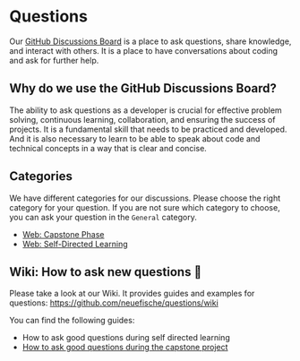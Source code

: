 # Questions

Our [GitHub Discussions Board](https://github.com/orgs/neuefische/discussions) is a place to ask questions, share knowledge, and interact with others. It is a place to have conversations about coding and ask for further help.

## Why do we use the GitHub Discussions Board?

The ability to ask questions as a developer is crucial for effective problem solving, continuous learning, collaboration, and ensuring the success of projects. It is a fundamental skill that needs to be practiced and developed. And it is also necessary to learn to be able to speak about code and technical concepts in a way that is clear and concise.

## Categories

We have different categories for our discussions. Please choose the right category for your question. If you are not sure which category to choose, you can ask your question in the `General` category.

- [Web: Capstone Phase](https://github.com/orgs/neuefische/discussions/categories/web)
- [Web: Self-Directed Learning](https://github.com/orgs/neuefische/discussions/categories/web-self-directed-learning)

## Wiki: How to ask new questions 👀

Please take a look at our Wiki. It provides guides and examples for questions: https://github.com/neuefische/questions/wiki

You can find the following guides:

- How to ask good questions during self directed learning
- [How to ask good questions during the capstone project](https://github.com/neuefische/questions/wiki/How-to-ask-good-questions)
